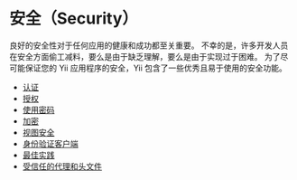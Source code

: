 安全（Security）
==============

良好的安全性对于任何应用的健康和成功都至关重要。
不幸的是，许多开发人员在安全方面偷工减料，要么是由于缺乏理解，要么是由于实现过于困难。 
为了尽可能保证您的 Yii 应用程序的安全，Yii 包含了一些优秀且易于使用的安全功能。

* [认证](security-authentication.md)
* [授权](security-authorization.md)
* [使用密码](security-passwords.md)
* [加密](security-cryptography.md)
* [视图安全](structure-views.md#security)
* [身份验证客户端](https://github.com/yiisoft/yii2-authclient/blob/master/docs/guide/README.md)
* [最佳实践](security-best-practices.md)
* [受信任的代理和头文件](runtime-requests.md#trusted-proxies)

